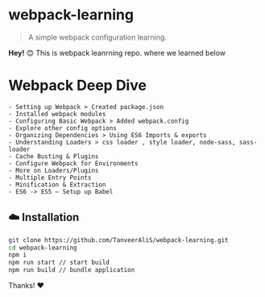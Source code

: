 # webpack-learning

> A simple webpack configuration learning.

**Hey!** :blush: This is webpack leanrning repo. where we learned below

# Webpack Deep Dive
    - Setting up Webpack > Created package.json
    - Installed webpack modules
    - Configuring Basic Webpack > Added webpack.config
    - Explore other config options
    - Organizing Dependencies > Using ES6 Imports & exports
    - Understanding Loaders > css loader , style loader, node-sass, sass-loader
    - Cache Busting & Plugins
    - Configure Webpack for Environments
    - More on Loaders/Plugins
    - Multiple Entry Points
    - Minification & Extraction
    - ES6 -> ES5 – Setup up Babel

## :cloud: Installation

```sh
git clone https://github.com/TanveerAliS/webpack-learning.git
cd webpack-learning
npm i
npm run start // start build
npm run build // bundle application 

```

Thanks! :heart:

